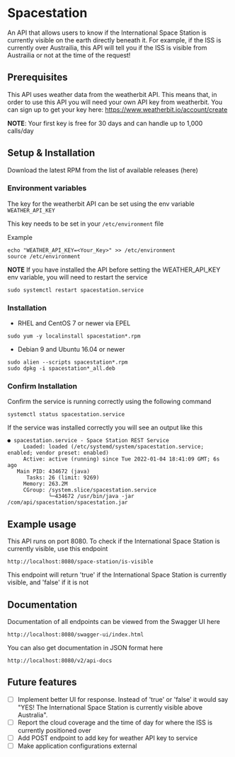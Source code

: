 # Spacestation
An API that allows users to know if the International Space Station is currently visible on the earth directly beneath it.
For example, if the ISS is currently over Austrailia, this API will tell you if the ISS is visible from Austrailia or not at the time of the request!

## Prerequisites
This API uses weather data from the weatherbit API.
This means that, in order to use this API you will need your own API key from weatherbit.
You can sign up to get your key here: https://www.weatherbit.io/account/create

**NOTE**: Your first key is free for 30 days and can handle up to 1,000 calls/day

## Setup & Installation 
Download the latest RPM from the list of available releases (here)

### Environment variables
The key for the weatherbit API can be set using the env variable ```WEATHER_API_KEY```

This key needs to be set in your ```/etc/environment``` file

Example
```
echo "WEATHER_API_KEY=<Your_Key>" >> /etc/environment
source /etc/environment
```

**NOTE** If you have installed the API before setting the WEATHER_API_KEY env variable, you will need to restart the service
```
sudo systemctl restart spacestation.service
```

### Installation
* RHEL and CentOS 7 or newer via EPEL
```
sudo yum -y localinstall spacestation*.rpm
```

* Debian 9 and Ubuntu 16.04 or newer
```
sudo alien --scripts spacestation*.rpm
sudo dpkg -i spacestation*_all.deb
```

### Confirm Installation
Confirm the service is running correctly using the following command
```
systemctl status spacestation.service
```

If the service was installed correctly you will see an output like this
```
● spacestation.service - Space Station REST Service
     Loaded: loaded (/etc/systemd/system/spacestation.service; enabled; vendor preset: enabled)
     Active: active (running) since Tue 2022-01-04 18:41:09 GMT; 6s ago
   Main PID: 434672 (java)
      Tasks: 26 (limit: 9269)
     Memory: 263.2M
     CGroup: /system.slice/spacestation.service
             └─434672 /usr/bin/java -jar /com/api/spacestation/spacestation.jar
```

## Example usage
This API runs on port 8080.
To check if the International Space Station is currently visible, use this endpoint
```
http://localhost:8080/space-station/is-visible
```

This endpoint will return 'true' if the International Space Station is currently visible, and 'false' if it is not

## Documentation
Documentation of all endpoints can be viewed from the Swagger UI here
```
http://localhost:8080/swagger-ui/index.html
```

You can also get documentation in JSON format here
```
http://localhost:8080/v2/api-docs
```

## Future features
- [ ] Implement better UI for response. Instead of 'true' or 'false' it would say "YES! The International Space Station is currently visible above Australia".
- [ ] Report the cloud coverage and the time of day for where the ISS is currently positioned over
- [ ] Add POST endpoint to add key for weather API key to service
- [ ] Make application configurations external
